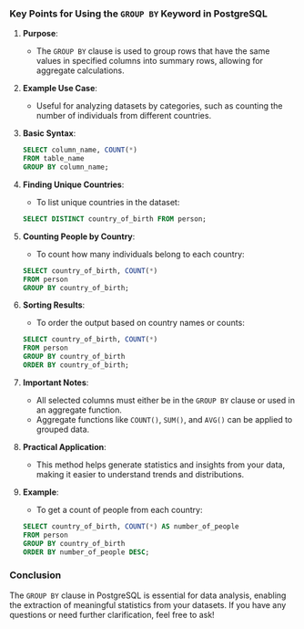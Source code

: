### Key Points for Using the `GROUP BY` Keyword in PostgreSQL

1. **Purpose**:
   - The `GROUP BY` clause is used to group rows that have the same values in specified columns into summary rows, allowing for aggregate calculations.

2. **Example Use Case**:
   - Useful for analyzing datasets by categories, such as counting the number of individuals from different countries.

3. **Basic Syntax**:
   ```sql
   SELECT column_name, COUNT(*)
   FROM table_name
   GROUP BY column_name;
   ```

4. **Finding Unique Countries**:
   - To list unique countries in the dataset:
   ```sql
   SELECT DISTINCT country_of_birth FROM person;
   ```

5. **Counting People by Country**:
   - To count how many individuals belong to each country:
   ```sql
   SELECT country_of_birth, COUNT(*) 
   FROM person 
   GROUP BY country_of_birth;
   ```

6. **Sorting Results**:
   - To order the output based on country names or counts:
   ```sql
   SELECT country_of_birth, COUNT(*) 
   FROM person 
   GROUP BY country_of_birth 
   ORDER BY country_of_birth;
   ```

7. **Important Notes**:
   - All selected columns must either be in the `GROUP BY` clause or used in an aggregate function.
   - Aggregate functions like `COUNT()`, `SUM()`, and `AVG()` can be applied to grouped data.

8. **Practical Application**:
   - This method helps generate statistics and insights from your data, making it easier to understand trends and distributions.

9. **Example**:
   - To get a count of people from each country:
   ```sql
   SELECT country_of_birth, COUNT(*) AS number_of_people
   FROM person 
   GROUP BY country_of_birth 
   ORDER BY number_of_people DESC;
   ```

### Conclusion
The `GROUP BY` clause in PostgreSQL is essential for data analysis, enabling the extraction of meaningful statistics from your datasets. If you have any questions or need further clarification, feel free to ask!
